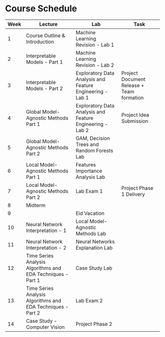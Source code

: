 
# Course Schedule

| Week | Lecture                                      | Lab                                       | Task                               |
|------|----------------------------------------------|------------------------------------------|------------------------------------|
| 1    | Course Outline & Introduction                | Machine Learning Revision - Lab 1       |                                    |
| 2    | Interpretable Models - Part 1                | Machine Learning Revision - Lab 2       |                                    |
| 3    | Interpretable Models - Part 2                | Exploratory Data Analysis and Feature Engineering - Lab 1 | Project Document Release + Team formation |
| 4    | Global Model-Agnostic Methods Part 1         | Exploratory Data Analysis and Feature Engineering - Lab 2 | Project Idea Submission            |
| 5    | Global Model-Agnostic Methods Part 2         | GAM, Decision Trees and Random Forests Lab |                                  |
| 6    | Local Model-Agnostic Methods Part 1          | Features Importance Analysis Lab         |                                    |
| 7    | Local Model-Agnostic Methods Part 2          | Lab Exam 1                               | Project Phase 1 Delivery           |
| 8    | Midterm                                      |                                          |                                    |
| 9    |                                              | Eid Vacation                             |                                    |
| 10   | Neural Network Interpretation - 1            | Local Model-Agnostic Methods Lab         |                                    |
| 11   | Neural Network Interpretation - 2            | Neural Networks Explanation Lab          |                                    |
| 12   | Time Series Analysis Algorithms and EDA Techniques - Part 1 | Case Study Lab           |                                    |
| 13   | Time Series Analysis Algorithms and EDA Techniques - Part 2 | Lab Exam 2           |                                    |
| 14   | Case Study - Computer Vision                 | Project Phase 2                          |                                    |
